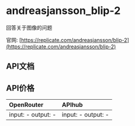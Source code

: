 # andreasjansson_blip-2

回答关于图像的问题

官网: [https://replicate.com/andreasjansson/blip-2](https://replicate.com/andreasjansson/blip-2)

## API文档



## API价格

| OpenRouter | APIhub |
|:---|:---|
| input: - output: - | input: - output: - |
